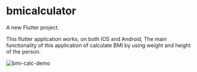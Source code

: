 # bmicalculator

A new Flutter project.

This flutter application works,
on both IOS  and Android,
The main functionality of this application of calculate BMI by using weight and height of the person.


![bmi-calc-demo](https://user-images.githubusercontent.com/86249166/127385253-8235da0c-c9d0-4ca1-b8f7-1dda444a55be.gif)
